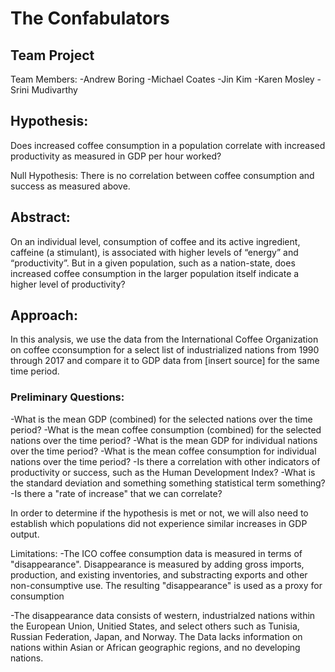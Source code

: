 # The Confabulators
## Team Project

Team Members:
-Andrew Boring
-Michael Coates
-Jin Kim
-Karen Mosley
-Srini Mudivarthy


## Hypothesis: 
Does increased coffee consumption in a population correlate with increased productivity as measured in GDP per hour worked?

Null Hypothesis: There is no correlation between coffee consumption and success as measured above.
 

## Abstract: 
On an individual level, consumption of coffee and its active ingredient, caffeine (a stimulant), is associated with higher levels of “energy” and “productivity”. But in a given population, such as a nation-state, does increased coffee consumption in the larger population itself indicate a higher level of productivity? 


## Approach: 
In this analysis, we use the data from the International Coffee Organization on coffee cconsumption for a select list of industrialized nations from 1990 through 2017 and compare it to GDP data from [insert source] for the same time period. 


### Preliminary Questions: 
-What is the mean GDP (combined) for the selected nations over the time period?
-What is the mean coffee consumption (combined) for the selected nations over the time period?
-What is the mean GDP for individual nations over the time period? 
-What is the mean coffee consumption for individual nations over the time period?
-Is there a correlation with other indicators of productivity or success, such as the Human Development Index?
-What is the standard deviation and something something statistical term something?
-Is there a "rate of increase" that we can correlate?

In order to determine if the hypothesis is met or not, we will also need to establish which populations did not experience similar increases in GDP output. 



Limitations:
-The ICO coffee consumption data is measured in terms of "disappearance". Disappearance is measured by adding gross imports, production, and existing inventories, and substracting exports and other non-consumptive use. The resulting "disappearance" is used as a proxy for consumption 

-The disappearance data consists of western, industrialzed nations within the European Union, Unitied States, and select others such as Tunisia, Russian Federation, Japan, and Norway. The Data lacks information on nations within Asian or African geographic regions, and no developing nations.



